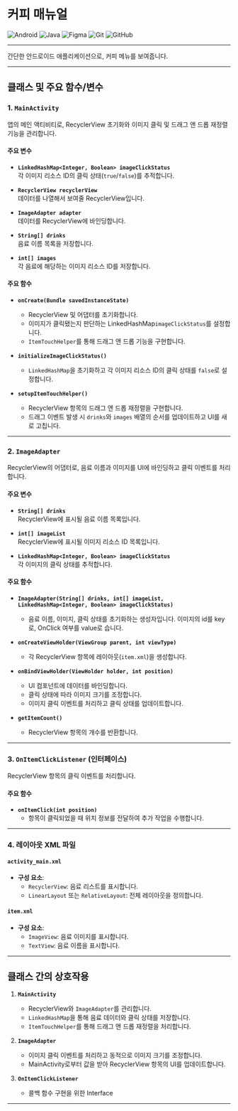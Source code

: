 # **커피 매뉴얼**
![Android](https://img.shields.io/badge/Android-3DDC84?logo=android&logoColor=white)
![Java](https://img.shields.io/badge/Java-007396?logo=java&logoColor=white)
![Figma](https://img.shields.io/badge/Figma-F24E1E?logo=figma&logoColor=white)
![Git](https://img.shields.io/badge/Git-F05032?logo=git&logoColor=white)
![GitHub](https://img.shields.io/badge/GitHub-181717?logo=github&logoColor=white)

---

간단한 안드로이드 애플리케이션으로, 커피 메뉴를 보여줍니다.

---

## **클래스 및 주요 함수/변수**

### **1. `MainActivity`**  
앱의 메인 액티비티로, RecyclerView 초기화와 이미지 클릭 및 드래그 앤 드롭 재정렬 기능을 관리합니다.

#### **주요 변수**
- **`LinkedHashMap<Integer, Boolean> imageClickStatus`**  
  각 이미지 리소스 ID의 클릭 상태(`true`/`false`)를 추적합니다.

- **`RecyclerView recyclerView`**  
   데이터를 나열해서 보여줄 RecyclerView입니다.

- **`ImageAdapter adapter`**  
  데이터를 RecyclerView에 바인딩합니다.

- **`String[] drinks`**  
  음료 이름 목록을 저장합니다. 

- **`int[] images`**  
  각 음료에 해당하는 이미지 리소스 ID를 저장합니다.

#### **주요 함수**
- **`onCreate(Bundle savedInstanceState)`**
  - RecyclerView 및 어댑터를 초기화합니다.
  - 이미지가 클릭됐는지 판단하는 LinkedHashMap`imageClickStatus`를 설정합니다.
  - `ItemTouchHelper`를 통해 드래그 앤 드롭 기능을 구현합니다.

- **`initializeImageClickStatus()`**
  - `LinkedHashMap`을 초기화하고 각 이미지 리소스 ID의 클릭 상태를 `false`로 설정합니다.

- **`setupItemTouchHelper()`**
  - RecyclerView 항목의 드래그 앤 드롭 재정렬을 구현합니다.
  - 드래그 이벤트 발생 시 `drinks`와 `images` 배열의 순서를 업데이트하고 UI를 새로 고칩니다.

---

### **2. `ImageAdapter`**  
RecyclerView의 어댑터로, 음료 이름과 이미지를 UI에 바인딩하고 클릭 이벤트를 처리합니다.

#### **주요 변수**
- **`String[] drinks`**  
  RecyclerView에 표시될 음료 이름 목록입니다.

- **`int[] imageList`**  
  RecyclerView에 표시될 이미지 리소스 ID 목록입니다.

- **`LinkedHashMap<Integer, Boolean> imageClickStatus`**  
  각 이미지의 클릭 상태를 추적합니다.

#### **주요 함수**
- **`ImageAdapter(String[] drinks, int[] imageList, LinkedHashMap<Integer, Boolean> imageClickStatus)`**
  - 음료 이름, 이미지, 클릭 상태를 초기화하는 생성자입니다. 이미지의 id를 key로, OnClick 여부를 value로 습니다.

- **`onCreateViewHolder(ViewGroup parent, int viewType)`**
  - 각 RecyclerView 항목에 레이아웃(`item.xml`)을 생성합니다.

- **`onBindViewHolder(ViewHolder holder, int position)`**
  - UI 컴포넌트에 데이터를 바인딩합니다.
  - 클릭 상태에 따라 이미지 크기를 조정합니다.
  - 이미지 클릭 이벤트를 처리하고 클릭 상태를 업데이트합니다.

- **`getItemCount()`**
  - RecyclerView 항목의 개수를 반환합니다.

---

### **3. `OnItemClickListener` (인터페이스)**  
RecyclerView 항목의 클릭 이벤트를 처리합니다.

#### **주요 함수**
- **`onItemClick(int position)`**
  - 항목이 클릭되었을 때 위치 정보를 전달하여 추가 작업을 수행합니다.

---

### **4. 레이아웃 XML 파일**

#### **`activity_main.xml`**
- **구성 요소**:
  - `RecyclerView`: 음료 리스트를 표시합니다.
  - `LinearLayout` 또는 `RelativeLayout`: 전체 레이아웃을 정의합니다.

#### **`item.xml`**
- **구성 요소**:
  - `ImageView`: 음료 이미지를 표시합니다.
  - `TextView`: 음료 이름을 표시합니다.

---

## **클래스 간의 상호작용**

1. **`MainActivity`**
   - RecyclerView와 `ImageAdapter`를 관리합니다.
   - `LinkedHashMap`을 통해 음료 데이터와 클릭 상태를 저장합니다.
   - `ItemTouchHelper`를 통해 드래그 앤 드롭 재정렬을 처리합니다.

2. **`ImageAdapter`**
   
   - 이미지 클릭 이벤트를 처리하고 동적으로 이미지 크기를 조정합니다.
   - MainActivity로부터 값을 받아 RecyclerView 항목의 UI를 업데이트합니다.

3. **`OnItemClickListener`**  
   - 콜백 함수 구현을 위한 Interface

---



